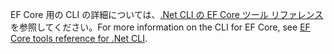 <span data-ttu-id="e2289-101">EF Core 用の CLI の詳細については、[.Net CLI の EF Core ツール リファレンス](/ef/core/miscellaneous/cli/dotnet)を参照してください。</span><span class="sxs-lookup"><span data-stu-id="e2289-101">For more information on the CLI for EF Core, see [EF Core tools reference for .Net CLI](/ef/core/miscellaneous/cli/dotnet).</span></span>